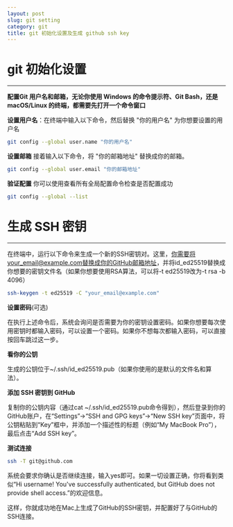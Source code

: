 ```yaml
---
layout: post
slug: git setting
category: git
title: git 初始化设置及生成 github ssh key
---
```


# git 初始化设置

---

**配置Git 用户名和邮箱，无论你使用 Windows 的命令提示符、Git Bash，还是 macOS/Linux 的终端，都需要先打开一个命令窗口**

**设置用户名**：在终端中输入以下命令，然后替换 "你的用户名" 为你想要设置的用户名

```sh
git config --global user.name "你的用户名"
```

**设置邮箱** 接着输入以下命令，将 "你的邮箱地址" 替换成你的邮箱。

```sh
git config --global user.email "你的邮箱地址"
```

**验证配置** 你可以使用查看所有全局配置命令检查是否配置成功

```sh
git config --global --list
```

# 生成 SSH 密钥

---

在终端中，运行以下命令来生成一个新的SSH密钥对。这里，你需要将your_email@example.com替换成你的GitHub邮箱地址，并将id_ed25519替换成你想要的密钥文件名（如果你想要使用RSA算法，可以将-t ed25519改为-t rsa -b 4096）

```sh
ssh-keygen -t ed25519 -C "your_email@example.com"
```

**设置密码**(可选)

在执行上述命令后，系统会询问是否需要为你的密钥设置密码。如果你想要每次使用密钥时都输入密码，可以设置一个密码。如果你不想每次都输入密码，可以直接按回车跳过这一步。

**看你的公钥**

生成的公钥位于~/.ssh/id_ed25519.pub（如果你使用的是默认的文件名和算法）。

**添加 SSH 密钥到 GitHub**

复制你的公钥内容（通过cat ~/.ssh/id_ed25519.pub命令得到），然后登录到你的GitHub账户，在“Settings”->“SSH and GPG keys”->“New SSH key”页面中，将公钥粘贴到“Key”框中，并添加一个描述性的标题（例如“My MacBook Pro”），最后点击“Add SSH key”。

**测试连接**

```sh
ssh -T git@github.com
```

系统会要求你确认是否继续连接，输入yes即可。如果一切设置正确，你将看到类似“Hi username! You've successfully authenticated, but GitHub does not provide shell access.”的欢迎信息。

这样，你就成功地在Mac上生成了GitHub的SSH密钥，并配置好了与GitHub的SSH连接。
